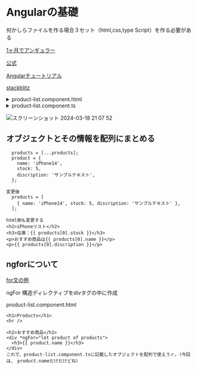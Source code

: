 # Angularの基礎
何かしらファイルを作る場合３セット（html,css,type Script）を作る必要がある

[1ヶ月でアンギュラー](https://qiita.com/seteen/items/87b6caf746a65b0397ee)

[公式](https://angular.jp/tutorial/first-app)

[Angularチュートリアル](https://developer.mozilla.org/ja/docs/Learn/Tools_and_testing/Client-side_JavaScript_frameworks/Angular_getting_started)

[stackblitz](https://stackblitz.com/)

<details>
  <summary>product-list.component.html</summary>
  
```
<h1>Products</h1>
<hr />
<h2>iPhoneリスト</h2>
<h3>在庫：{{ product.stock }}</h3>
<p>おすすめ商品は{{ product.name }}</p>
<p>{{ product.discription }}</p>
<hr />
<h2>Androidリスト</h2>
<h3>在庫：{{ product2.stock }}</h3>
<p>おすすめ商品は{{ product2.name }}</p>
<p>コメント：{{ product2.discription }}</p>

```

</details>

<details>
  <summary>product-list.component.ts</summary>
  
```
import { Component } from '@angular/core';

import { products } from '../products';

@Component({
  selector: 'app-product-list',
  templateUrl: './product-list.component.html',
  styleUrls: ['./product-list.component.css'],
})
export class ProductListComponent {
  products = [...products];
  product = {
    name: 'iPhone14',
    stock: 5,
    discription: 'サンプルテキスト',
  };

  product2 = {
    name: 'ギャラクシー',
    stock: 12,
    discription: '在庫残りわずか',
  };

  share() {
    window.alert('The product has been shared!');
  }
}

/*
Copyright Google LLC. All Rights Reserved.
Use of this source code is governed by an MIT-style license that
can be found in the LICENSE file at https://angular.io/license
*/

```

</details>

![スクリーンショット 2024-03-18 21 07 52](https://github.com/kb8864/Study-Notes/assets/128299525/98440004-52bc-40cb-80a9-490ba3067bb7)


## オブジェクトとその情報を配列にまとめる

```変更前
  products = [...products];
  product = {
    name: 'iPhone14',
    stock: 5,
    discription: 'サンプルテキスト',
  };

変更後
  products = [
    { name: 'iPhone14', stock: 5, discription: 'サンプルテキスト' },
  ];

html側も変更する
<h2>iPhoneリスト</h2>
<h3>在庫：{{ products[0].stock }}</h3>
<p>おすすめ商品は{{ products[0].name }}</p>
<p>{{ products[0].discription }}</p>

```

## ngforについて

[for文の例](https://angular.jp/start#%E5%95%86%E5%93%81%E3%83%AA%E3%82%B9%E3%83%88%E3%82%92%E4%BD%9C%E6%88%90%E3%81%99%E3%82%8B)

ngFor 構造ディレクティブをdivタグの中に作成

product-list.component.html
```
<h1>Products</h1>
<hr />

<h2>おすすめ商品</h2>
<div *ngFor="let product of products">
  <h3>{{ product.name }}</h3>
</div>
これで、product-list.component.tsに記載したオブジェクトを配列で使えうｒ。（今回は、　product.nameだけだけどね）
```





